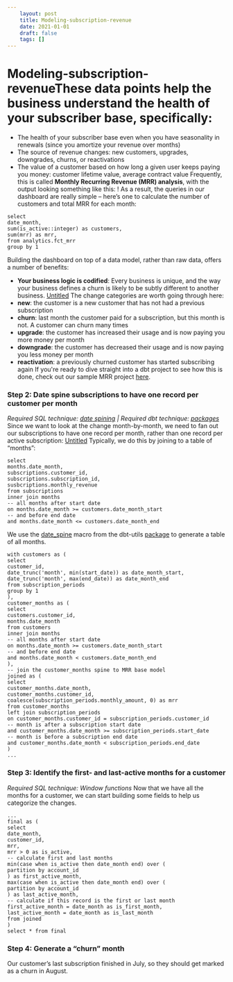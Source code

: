 ```yaml
---
 	layout: post
 	title: Modeling-subscription-revenue
 	date: 2021-01-01
 	draft: false
 	tags: []
---
```


# Modeling-subscription-revenueThese data points help the business understand the health of your subscriber base, specifically:
- The health of your subscriber base even when you have seasonality in renewals (since you amortize your revenue over months)
- The source of revenue changes: new customers, upgrades, downgrades, churns, or reactivations
- The value of a customer based on how long a given user keeps paying you money: customer lifetime value, average contract value
Frequently, this is called **Monthly Recurring Revenue (MRR) analysis**, with the output looking something like this:
!
As a result, the queries in our dashboard are really simple – here’s one to calculate the number of customers and total MRR for each month:
```
select
date_month,
sum(is_active::integer) as customers,
sum(mrr) as mrr,
from analytics.fct_mrr
group by 1
```
Building the dashboard on top of a data model, rather than raw data, offers a number of benefits:
- **Your business logic is codified**: Every business is unique, and the way your business defines a churn is likely to be subtly different to another business.
[Untitled](Modeling%20subscription%20revenue%2063596882e0ec410dbd78a3337a5e3d3f/Untitled%20Database%2047a46934b024488eb7e787fc807a185e.csv)
The change categories are worth going through here:
- **new**: the customer is a new customer that has not had a previous subscription
- **churn**: last month the customer paid for a subscription, but this month is not.
A customer can churn many times
- **upgrade**: the customer has increased their usage and is now paying you more money per month
- **downgrade**: the customer has decreased their usage and is now paying you less money per month
- **reactivation**: a previously churned customer has started subscribing again
If you're ready to dive straight into a dbt project to see how this is done, check out our sample MRR project [here](https://www.getdbt.com/mrr-playbook/#!/overview).
### Step 2: Date spine subscriptions to have one record per customer per month
*Required SQL technique: [date spining](https://discourse.getdbt.com/t/finding-active-days-for-a-subscription-user-account-date-spining/265) | Required dbt technique: [packages](https://docs.getdbt.com/docs/package-management)*
Since we want to look at the change month-by-month, we need to fan out our subscriptions to have one record per month, rather than one record per active subscription:
[Untitled](Modeling%20subscription%20revenue%2063596882e0ec410dbd78a3337a5e3d3f/Untitled%20Database%20ea5f733c523d45e9bb9abbd7eb94b82e.csv)
Typically, we do this by joining to a table of “months”:
```
select
months.date_month,
subscriptions.customer_id,
subscriptions.subscription_id,
susbcriptions.monthly_revenue
from subscriptions
inner join months
-- all months after start date
on months.date_month >= customers.date_month_start
-- and before end date
and months.date_month <= customers.date_month_end
```
We use the [date_spine](https://github.com/fishtown-analytics/dbt-utils#date_spine-source) macro from the dbt-utils [package](https://docs.getdbt.com/docs/package-management) to generate a table of all months.
```
with customers as (
select
customer_id,
date_trunc('month', min(start_date)) as date_month_start,
date_trunc('month', max(end_date)) as date_month_end
from subscription_periods
group by 1
),
customer_months as (
select
customers.customer_id,
months.date_month
from customers
inner join months
-- all months after start date
on months.date_month >= customers.date_month_start
-- and before end date
and months.date_month < customers.date_month_end
),
-- join the customer_months spine to MRR base model
joined as (
select
customer_months.date_month,
customer_months.customer_id,
coalesce(subscription_periods.monthly_amount, 0) as mrr
from customer_months
left join subscription_periods
on customer_months.customer_id = subscription_periods.customer_id
-- month is after a subscription start date
and customer_months.date_month >= subscription_periods.start_date
-- month is before a subscription end date
and customer_months.date_month < subscription_periods.end_date
)
...
```
### Step 3: Identify the first- and last-active months for a customer
*Required SQL technique: Window functions*
Now that we have all the months for a customer, we can start building some fields to help us categorize the changes.
```
...
final as (
select
date_month,
customer_id,
mrr,
mrr > 0 as is_active,
-- calculate first and last months
min(case when is_active then date_month end) over (
partition by account_id
) as first_active_month,
max(case when is_active then date_month end) over (
partition by account_id
) as last_active_month,
-- calculate if this record is the first or last month
first_active_month = date_month as is_first_month,
last_active_month = date_month as is_last_month
from joined
)
select * from final
```
### Step 4: Generate a “churn” month
Our customer’s last subscription finished in July, so they should get marked as a churn in August.
